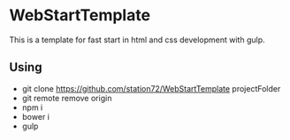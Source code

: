 # WebStartTemplate
This is a template for fast start in html and css development with gulp.
  ## Using
  * git clone https://github.com/station72/WebStartTemplate projectFolder
  * git remote remove origin
  * npm i
  * bower i
  * gulp
